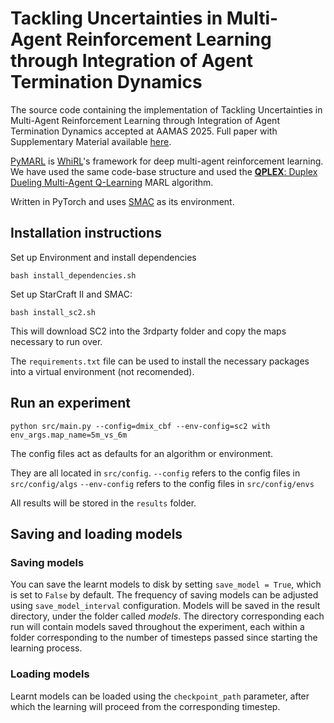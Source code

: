 # Tackling Uncertainties in Multi-Agent Reinforcement Learning through Integration of Agent Termination Dynamics
The source code containing the implementation of Tackling Uncertainties in Multi-Agent Reinforcement Learning through Integration of Agent Termination Dynamics accepted at AAMAS 2025. Full paper with Supplementary Material available [here](https://arxiv.org/abs/2501.12061).

[PyMARL](https://github.com/oxwhirl/pymarl) is [WhiRL](http://whirl.cs.ox.ac.uk)'s framework for deep multi-agent reinforcement learning. We have used the same code-base structure and used the [**QPLEX**: Duplex Dueling Multi-Agent Q-Learning](https://arxiv.org/pdf/2008.01062) MARL algorithm.

Written in PyTorch and uses [SMAC](https://github.com/oxwhirl/smac) as its environment.

## Installation instructions

Set up Environment and install dependencies 
```shell
bash install_dependencies.sh
```

Set up StarCraft II and SMAC:
```shell
bash install_sc2.sh
```

This will download SC2 into the 3rdparty folder and copy the maps necessary to run over.

The `requirements.txt` file can be used to install the necessary packages into a virtual environment (not recomended).

## Run an experiment 

```shell
python src/main.py --config=dmix_cbf --env-config=sc2 with env_args.map_name=5m_vs_6m
```

The config files act as defaults for an algorithm or environment. 

They are all located in `src/config`.
`--config` refers to the config files in `src/config/algs`
`--env-config` refers to the config files in `src/config/envs`

All results will be stored in the `results` folder.

## Saving and loading models

### Saving models

You can save the learnt models to disk by setting `save_model = True`, which is set to `False` by default. The frequency of saving models can be adjusted using `save_model_interval` configuration. Models will be saved in the result directory, under the folder called *models*. The directory corresponding each run will contain models saved throughout the experiment, each within a folder corresponding to the number of timesteps passed since starting the learning process.

### Loading models

Learnt models can be loaded using the `checkpoint_path` parameter, after which the learning will proceed from the corresponding timestep.
